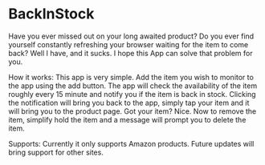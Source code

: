 # BackInStock

Have you ever missed out on your long awaited product? Do you ever find yourself constantly refreshing your browser waiting for the item to come back? Well I have, and it sucks. I hope this App can solve that problem for you.

How it works:
This app is very simple. Add the item you wish to monitor to the app using the add button. The app will check the availability of the item roughly every 15 minute and notify you if the item is back in stock. Clicking the notification will bring you back to the app, simply tap your item and it will bring you to the product page. Got your item? Nice. Now to remove the item, simplify hold the item and a message will prompt you to delete the item. 

Supports:
Currently it only supports Amazon products. Future updates will bring support for other sites.
